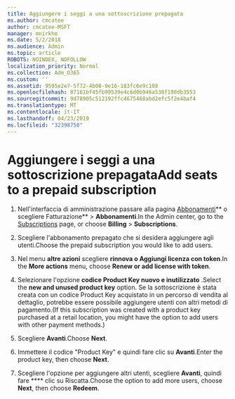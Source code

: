 ```yaml
---
title: Aggiungere i seggi a una sottoscrizione prepagata
ms.author: cmcatee
author: cmcatee-MSFT
manager: mnirkhe
ms.date: 5/2/2018
ms.audience: Admin
ms.topic: article
ROBOTS: NOINDEX, NOFOLLOW
localization_priority: Normal
ms.collection: Adm_O365
ms.custom: ''
ms.assetid: 9595e2e7-5f72-4b08-9e16-183fc6e9c108
ms.openlocfilehash: 07161bf45fb99539e4c6d0b946a538f198db3553
ms.sourcegitcommit: 9d78905c512192ffc4675468abd2efc5f2e4baf4
ms.translationtype: MT
ms.contentlocale: it-IT
ms.lasthandoff: 04/23/2019
ms.locfileid: "32398750"
---
```

# <a name="add-seats-to-a-prepaid-subscription"></a><span data-ttu-id="ce47f-102">Aggiungere i seggi a una sottoscrizione prepagata</span><span class="sxs-lookup"><span data-stu-id="ce47f-102">Add seats to a prepaid subscription</span></span>

1. <span data-ttu-id="ce47f-103">Nell'interfaccia di amministrazione passare alla pagina [Abbonamenti](https://go.microsoft.com/fwlink/p/?linkid=842054)\*\* o scegliere Fatturazione\*\* \> **Abbonamenti**.</span><span class="sxs-lookup"><span data-stu-id="ce47f-103">In the Admin center, go to the [Subscriptions](https://go.microsoft.com/fwlink/p/?linkid=842054) page, or choose **Billing** \> **Subscriptions**.</span></span>
    
2. <span data-ttu-id="ce47f-104">Scegliere l'abbonamento prepagato che si desidera aggiungere agli utenti.</span><span class="sxs-lookup"><span data-stu-id="ce47f-104">Choose the prepaid subscription you would like to add users.</span></span>
    
3. <span data-ttu-id="ce47f-105">Nel menu **altre azioni** scegliere **rinnova o Aggiungi licenza con token**.</span><span class="sxs-lookup"><span data-stu-id="ce47f-105">In the **More actions** menu, choose **Renew or add license with token**.</span></span>
    
4. <span data-ttu-id="ce47f-106">Selezionare l'opzione **codice Product Key nuovo e inutilizzato** .</span><span class="sxs-lookup"><span data-stu-id="ce47f-106">Select the **new and unused product key** option.</span></span> <span data-ttu-id="ce47f-107">Se la sottoscrizione è stata creata con un codice Product Key acquistato in un percorso di vendita al dettaglio, potrebbe essere possibile aggiungere utenti con altri metodi di pagamento.</span><span class="sxs-lookup"><span data-stu-id="ce47f-107">(If this subscription was created with a product key purchased at a retail location, you might have the option to add users with other payment methods.)</span></span> 
    
5. <span data-ttu-id="ce47f-108">Scegliere **Avanti**.</span><span class="sxs-lookup"><span data-stu-id="ce47f-108">Choose **Next**.</span></span>
    
6. <span data-ttu-id="ce47f-109">Immettere il codice "Product Key" e quindi fare clic su **Avanti**.</span><span class="sxs-lookup"><span data-stu-id="ce47f-109">Enter the product key, then choose **Next**.</span></span>
    
7. <span data-ttu-id="ce47f-110">Scegliere l'opzione per aggiungere altri utenti, scegliere **Avanti**, quindi fare \*\*\*\* clic su Riscatta.</span><span class="sxs-lookup"><span data-stu-id="ce47f-110">Choose the option to add more users, choose **Next**, then choose **Redeem**.</span></span>
    

